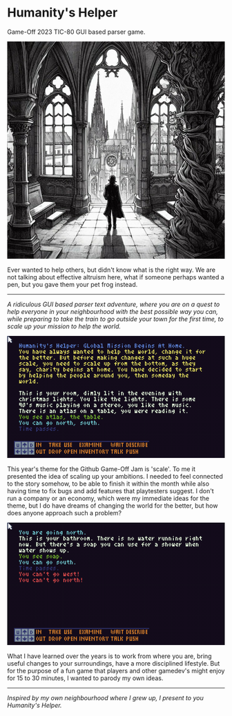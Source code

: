 # Humanity's Helper
Game-Off 2023 TIC-80 GUI based parser game.


![poster](humanity_helper.jpg)

<p>Ever wanted to help others, but didn't know what is the right way. We are not talking about effective altruism here, what if someone perhaps wanted a pen, but you gave them your pet frog instead.</p>
<hr>
<p><em>A ridiculous GUI based parser text adventure, where you are on a quest to help everyone in your neighbourhood with the best possible way you can, while preparing to take the train to go outside your town for the first time, to scale up your mission to help the world.</em></p>

![screen](video3.gif)

<p>This year's theme for the Github Game-Off Jam is 'scale'. To me it presented the idea of scaling up your ambitions.&nbsp;I needed to feel connected to the story somehow, to be able to finish it within the month while also having time to fix bugs and add features that playtesters suggest.&nbsp;I don't run a company or an economy, which were my immediate ideas for the theme,&nbsp;but I do have dreams of changing the world for the better, but how does anyone approach such a problem?</p>

![screen](video4.gif)

<p>What I have learned over the years is to work from where you are, bring useful changes to your surroundings, have a more disciplined lifestyle. But for the purpose of a fun game that players and other gamedev's might enjoy for 15 to 30 minutes, I wanted to parody my own ideas.</p>
<hr>
<p><em>Inspired by my own neighbourhood where I grew up, I present to you Humanity's Helper.</em></p>

